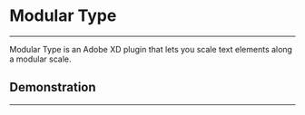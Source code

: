 # Modular Type
---
Modular Type is an Adobe XD plugin that lets you scale text elements along a modular scale.

## Demonstration
---
